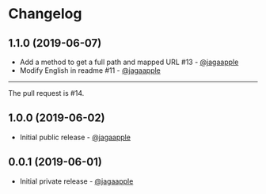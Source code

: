 # Changelog
## 1.1.0 (2019-06-07)
- Add a method to get a full path and mapped URL #13 - [@jagaapple](https://github.com/jagaapple)
- Modify English in readme #11 - [@jagaapple](https://github.com/jagaapple)

---

The pull request is #14.


## 1.0.0 (2019-06-02)
- Initial public release - [@jagaapple](https://github.com/jagaapple)


## 0.0.1 (2019-06-01)
- Initial private release - [@jagaapple](https://github.com/jagaapple)
